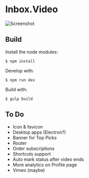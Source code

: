 # Inbox.Video

![Screenshot](http://inbox.video/images/screenshot.png)

## Build

Install the node modules:

    $ npm install

Develop with:

    $ npm run dev

Build with:

    $ gulp build



## To Do

- Icon & favicon
- Desktop apps (Electron?)
- Banner for Top Picks
- Router
- Order subscriptions
- Shortcuts support
- Auto mark status after video ends
- More analytics on Profile page
- Vimeo (maybe)

